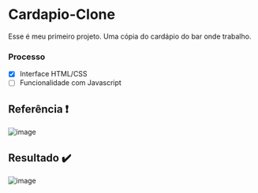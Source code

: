 # Cardapio-Clone
Esse é meu primeiro projeto. Uma cópia do cardápio do bar onde trabalho.
### Processo
- [x] Interface HTML/CSS
- [ ] Funcionalidade com Javascript
## Referência :exclamation:
![image](https://user-images.githubusercontent.com/65265490/127748443-522dce21-e62f-46ca-ab85-b2898f6bb2b0.png)
## Resultado :heavy_check_mark:
![image](https://user-images.githubusercontent.com/65265490/127748498-42404bdf-4064-44ec-8f0e-9459ec64382f.png)




